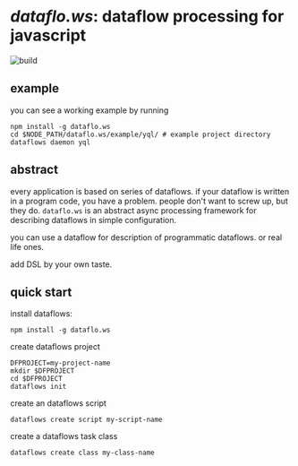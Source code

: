 *dataflo.ws*: dataflow processing for javascript
=============================================

![build](https://travis-ci.org/apla/dataflo.ws.svg)

example
-------------------------------

you can see a working example by running

	npm install -g dataflo.ws
	cd $NODE_PATH/dataflo.ws/example/yql/ # example project directory
	dataflows daemon yql

abstract
-------------------------------

every application is based on series of dataflows. if your dataflow is written
in a program code, you have a problem. people don't want to screw up, but
they do. `dataflo.ws` is an abstract async processing framework for describing
dataflows in simple configuration.

you can use a dataflow for description of programmatic dataflows. or real life ones.

add DSL by your own taste.

quick start
-------------------------------

install dataflows:

`npm install -g dataflo.ws`

create dataflows project

```
DFPROJECT=my-project-name
mkdir $DFPROJECT
cd $DFPROJECT
dataflows init
```

create an dataflows script

`dataflows create script my-script-name`

create a dataflows task class

`dataflows create class my-class-name`

